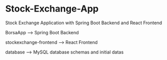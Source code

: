 # Stock-Exchange-App
Stock Exchange Application with Spring Boot Backend and React Frontend



BorsaApp --> Spring Boot Backend


stockexchange-frontend --> React Frontend


database --> MySQL database schemas and initial datas


